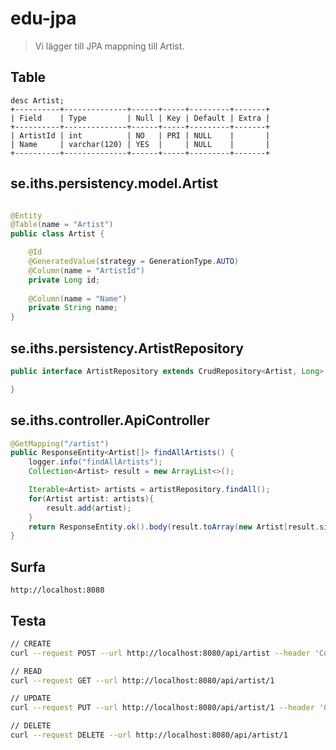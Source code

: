 # edu-jpa

> Vi lägger till JPA mappning till Artist.

## Table

```
desc Artist;
+----------+--------------+------+-----+---------+-------+
| Field    | Type         | Null | Key | Default | Extra |
+----------+--------------+------+-----+---------+-------+
| ArtistId | int          | NO   | PRI | NULL    |       |
| Name     | varchar(120) | YES  |     | NULL    |       |
+----------+--------------+------+-----+---------+-------+
```

## se.iths.persistency.model.Artist

```java

@Entity
@Table(name = "Artist")
public class Artist {

    @Id
    @GeneratedValue(strategy = GenerationType.AUTO)
    @Column(name = "ArtistId")
    private Long id;
    
    @Column(name = "Name")
    private String name;
}
```

## se.iths.persistency.ArtistRepository

```java
public interface ArtistRepository extends CrudRepository<Artist, Long> {

}
```

## se.iths.controller.ApiController

```java
@GetMapping("/artist")
public ResponseEntity<Artist[]> findAllArtists() {
    logger.info("findAllArtists");
    Collection<Artist> result = new ArrayList<>();

    Iterable<Artist> artists = artistRepository.findAll();
    for(Artist artist: artists){
        result.add(artist);
    }
    return ResponseEntity.ok().body(result.toArray(new Artist[result.size()]));
}
```

## Surfa

```
http://localhost:8080
```

## Testa

```bash
// CREATE
curl --request POST --url http://localhost:8080/api/artist --header 'Content-Type: application/json' --data '{"id": "1", "name": "Nisse"}'

// READ
curl --request GET --url http://localhost:8080/api/artist/1

// UPDATE
curl --request PUT --url http://localhost:8080/api/artist/1 --header 'Content-Type: application/json' --data '{"id": "1","name": "Nisse"}'

// DELETE
curl --request DELETE --url http://localhost:8080/api/artist/1
```
